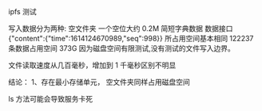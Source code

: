 ipfs 测试

写入数据分为两种:
空文件夹 一个空位大约 0.2M
简短字典数据 数据接口 {"content":{"time":1614124670989,"seq":998}}
所占用空间基本相同 122237 条数据占用空间 373G 因为磁盘空间有限测试,没有测试的文件写入边界。

文件读取速度从几百毫秒，增加到 1 千毫秒区别不明显

结论：
1、存在最小存储单元， 空文件夹同样占用磁盘空间

ls 方法可能会导致服务卡死
